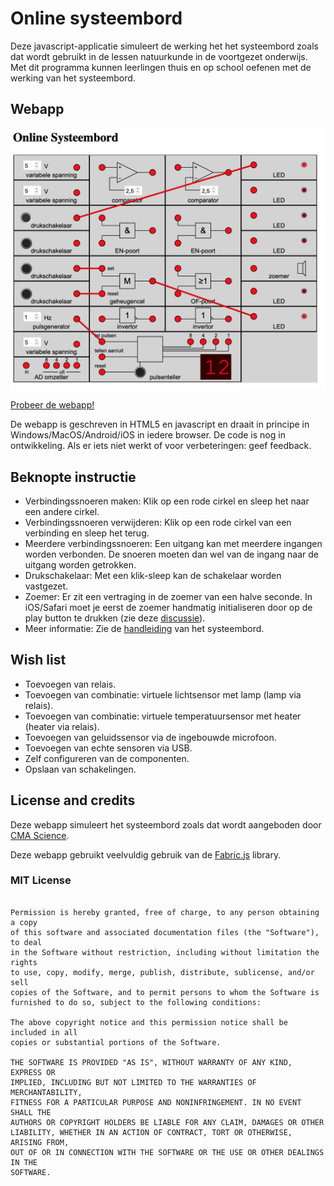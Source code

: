 # Online systeembord
 Deze javascript-applicatie simuleert de werking het het systeembord zoals dat wordt gebruikt in de lessen natuurkunde in de voortgezet onderwijs. Met dit programma kunnen leerlingen thuis en op school oefenen met de werking van het systeembord.


## Webapp

[![Webapp screenshot](/screenshot.png)](https://jeroenvantilburg.github.io/systeembord)

[Probeer de webapp!](https://jeroenvantilburg.github.io/systeembord)

De webapp is geschreven in HTML5 en javascript en draait in principe in Windows/MacOS/Android/iOS in iedere browser. De code is nog in ontwikkeling. Als er iets niet werkt of voor verbeteringen: geef feedback.


## Beknopte instructie

- Verbindingssnoeren maken: Klik op een rode cirkel en sleep het naar een andere cirkel.
- Verbindingssnoeren verwijderen: Klik op een rode cirkel van een verbinding en sleep het terug.
- Meerdere verbindingssnoeren: Een uitgang kan met meerdere ingangen worden verbonden. De snoeren moeten dan wel van de ingang naar de uitgang worden getrokken.
- Drukschakelaar: Met een klik-sleep kan de schakelaar worden vastgezet.
- Zoemer: Er zit een vertraging in de zoemer van een halve seconde. In iOS/Safari moet je eerst de zoemer handmatig initialiseren door op de play button te drukken (zie deze [discussie](https://stackoverflow.com/questions/12804028/safari-with-audio-tag-not-working)).
- Meer informatie: Zie de [handleiding](http://www.cma-science.nl/resources/nl/practicum/b0020.pdf) van het systeembord.

## Wish list

- Toevoegen van relais.
- Toevoegen van combinatie: virtuele lichtsensor met lamp (lamp via relais).
- Toevoegen van combinatie: virtuele temperatuursensor met heater (heater via relais). 
- Toevoegen van geluidssensor via de ingebouwde microfoon.
- Toevoegen van echte sensoren via USB.
- Zelf configureren van de componenten.
- Opslaan van schakelingen.

## License and credits

Deze webapp simuleert het systeembord zoals dat wordt aangeboden door [CMA Science](http://cma-science.nl/).

Deze webapp gebruikt veelvuldig gebruik van de [Fabric.js](http://fabricjs.com) library.

### MIT License

```Copyright (c) 2020 Jeroen van Tilburg

Permission is hereby granted, free of charge, to any person obtaining a copy
of this software and associated documentation files (the "Software"), to deal
in the Software without restriction, including without limitation the rights
to use, copy, modify, merge, publish, distribute, sublicense, and/or sell
copies of the Software, and to permit persons to whom the Software is
furnished to do so, subject to the following conditions:

The above copyright notice and this permission notice shall be included in all
copies or substantial portions of the Software.

THE SOFTWARE IS PROVIDED "AS IS", WITHOUT WARRANTY OF ANY KIND, EXPRESS OR
IMPLIED, INCLUDING BUT NOT LIMITED TO THE WARRANTIES OF MERCHANTABILITY,
FITNESS FOR A PARTICULAR PURPOSE AND NONINFRINGEMENT. IN NO EVENT SHALL THE
AUTHORS OR COPYRIGHT HOLDERS BE LIABLE FOR ANY CLAIM, DAMAGES OR OTHER
LIABILITY, WHETHER IN AN ACTION OF CONTRACT, TORT OR OTHERWISE, ARISING FROM,
OUT OF OR IN CONNECTION WITH THE SOFTWARE OR THE USE OR OTHER DEALINGS IN THE
SOFTWARE.
```
